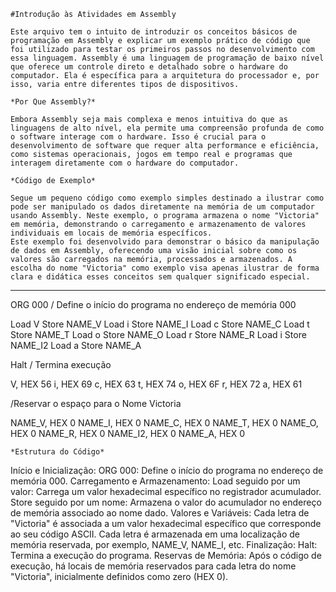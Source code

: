     #Introdução às Atividades em Assembly

    Este arquivo tem o intuito de introduzir os conceitos básicos de programação em Assembly e explicar um exemplo prático de código que foi utilizado para testar os primeiros passos no desenvolvimento com essa linguagem. Assembly é uma linguagem de programação de baixo nível que oferece um controle direto e detalhado sobre o hardware do computador. Ela é específica para a arquitetura do processador e, por isso, varia entre diferentes tipos de dispositivos.

    *Por Que Assembly?*

    Embora Assembly seja mais complexa e menos intuitiva do que as linguagens de alto nível, ela permite uma compreensão profunda de como o software interage com o hardware. Isso é crucial para o desenvolvimento de software que requer alta performance e eficiência, como sistemas operacionais, jogos em tempo real e programas que interagem diretamente com o hardware do computador.

    *Código de Exemplo*

    Segue um pequeno código como exemplo simples destinado a ilustrar como pode ser manipulado os dados diretamente na memória de um computador usando Assembly. Neste exemplo, o programa armazena o nome "Victoria" em memória, demonstrando o carregamento e armazenamento de valores individuais em locais de memória específicos.
    Este exemplo foi desenvolvido para demonstrar o básico da manipulação de dados em Assembly, oferecendo uma visão inicial sobre como os valores são carregados na memória, processados e armazenados. A escolha do nome "Victoria" como exemplo visa apenas ilustrar de forma clara e didática esses conceitos sem qualquer significado especial.

----------------------------------------------------------------------------------------------------------
ORG 000 / Define o início do programa no endereço de memória 000

Load V
Store NAME_V
Load i
Store NAME_I
Load c
Store NAME_C
Load t
Store NAME_T
Load o
Store NAME_O
Load r
Store NAME_R
Load i
Store NAME_I2
Load a
Store NAME_A

Halt / Termina execução

V, HEX 56
i, HEX 69
c, HEX 63
t, HEX 74
o, HEX 6F
r, HEX 72
a, HEX 61

/Reservar o espaço para o Nome Victoria

NAME_V, HEX 0
NAME_I, HEX 0
NAME_C, HEX 0
NAME_T, HEX 0
NAME_O, HEX 0
NAME_R, HEX 0
NAME_I2, HEX 0
NAME_A, HEX 0

    *Estrutura do Código*

Início e Inicialização:
    ORG 000: Define o início do programa no endereço de memória 000.
Carregamento e Armazenamento:
    Load seguido por um valor: Carrega um valor hexadecimal específico no registrador acumulador.
    Store seguido por um nome: Armazena o valor do acumulador no endereço de memória associado ao nome dado.
Valores e Variáveis:
    Cada letra de "Victoria" é associada a um valor hexadecimal específico que corresponde ao seu código ASCII.
    Cada letra é armazenada em uma localização de memória reservada, por exemplo, NAME_V, NAME_I, etc.
Finalização:
    Halt: Termina a execução do programa.
Reservas de Memória:
    Após o código de execução, há locais de memória reservados para cada letra do nome "Victoria", inicialmente definidos como zero (HEX 0).
